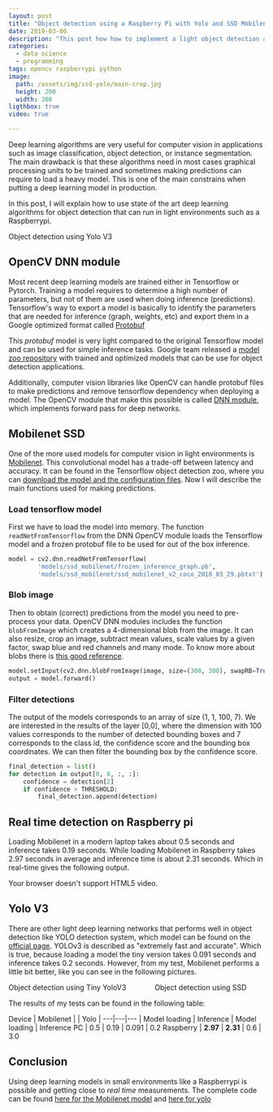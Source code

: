 ```yaml
---
layout: post
title: "Object detection using a Raspberry Pi with Yolo and SSD Mobilenet"
date: 2019-03-06
description: "This post how how to implement a light object detection algorithm"
categories:
  - data science
  - programming
tags: opencv raspberrypi python
image:
  path: /assets/img/ssd-yolo/main-crop.jpg
  height: 200
  width: 300
ligthbox: true
video: true

---
```


Deep learning algorithms are very useful for computer vision in applications
such as image classification, object detection, or instance segmentation.
The main drawback is that these algorithms need in most cases graphical
processing units to be trained and sometimes making predictions can require to
load a heavy model. 
This is one of the main constrains when putting a deep learning model in production.

In this post, I will explain how to use state of the art deep learning
algorithms for object detection that can run in light environments such as a Raspberrypi.

<amp-image-lightbox id="lightbox1"
  layout="nodisplay"></amp-image-lightbox>
<amp-img on="tap:lightbox1"
  role="button"
  tabindex="0"
  aria-describedby="imageDescription2"
  alt="Picture of a dog"
  title="Picture of a dog, view in lightbox"
  src="/assets/img/ssd-yolo/yolo-big.jpg"
  layout="responsive"
  width="2500"
  height="1600"></amp-img>
<div id="imageDescription2">
  Object detection using Yolo V3
</div>

## OpenCV DNN module

Most recent deep learning models are trained either in Tensorflow or Pytorch.
Training a model requires to determine a high number of parameters, but not of
them are used when doing inference (predictions). 
Tensorflow's way to export a model is basically to identify the parameters that
are needed for inference (graph, weights, etc) and export them in a Google
optimized format called [Protobuf](https://github.com/protocolbuffers/protobuf)

This *protobuf* model is very light compared to the original Tensorflow model
and can be used for simple inference tasks. Google team released a 
[model zoo repository](https://github.com/tensorflow/models/blob/master/research/object_detection/g3doc/detection_model_zoo.md)
with trained and optimized models that can be use for object detection applications. 

Additionally, computer vision libraries like OpenCV can handle protobuf files
to make predictions and remove tensorflow dependency when deploying a model.
The OpenCV module that make this possible is called [DNN module](https://github.com/opencv/opencv/wiki/TensorFlow-Object-Detection-API),
which implements forward pass for deep networks.

## Mobilenet SSD

One of the more used models for computer vision in light environments is
[Mobilenet](https://arxiv.org/abs/1704.04861). This convolutional model has a
trade-off between latency and accuracy.
It can be found in the Tensorflow object detection zoo, where you can 
[download the model and the configuration files](https://github.com/opencv/opencv/wiki/TensorFlow-Object-Detection-API#use-existing-config-file-for-your-model).
Now I will describe the main functions used for making predictions.

### Load tensorflow model

First we have to load the model into memory.
The function `readNetFromTensorflow` from the DNN OpenCV module loads the Tensorflow model and 
a frozen protobuf file to be used for out of the box inference.

```python
model = cv2.dnn.readNetFromTensorflow(
        'models/ssd_mobilenet/frozen_inference_graph.pb',
        'models/ssd_mobilenet/ssd_mobilenet_v2_coco_2018_03_29.pbtxt')
```

### Blob image

Then to obtain (correct) predictions from the model you need to pre-process
your data.  OpenCV DNN modules includes the function `blobFromImage` which
creates a 4-dimensional  blob from the image.  It can also resize, crop an
image, subtract mean values, scale values by a given factor, swap blue and red
channels and many mode. To know more about blobs there is [this good
reference](https://www.pyimagesearch.com/2017/11/06/deep-learning-opencvs-blobfromimage-works/).

```python
model.setInput(cv2.dnn.blobFromImage(image, size=(300, 300), swapRB=True))
output = model.forward()
```

### Filter detections

The output of the models corresponds to an array of size (1, 1, 100, 7).
We are interested in the results of the layer [0,0], where the dimension with 100 values corresponds
to the number of detected bounding boxes and 7 corresponds to the class id, the
confidence score and the bounding box coordinates.
We can then filter the bounding box by the confidence score.

```python
final_detection = list()
for detection in output[0, 0, :, :]:
    confidence = detection[2]
    if confidence > THRESHOLD:
        final_detection.append(detection)
```

## Real time detection on Raspberry pi

Loading Mobilenet in a modern laptop takes about 0.5 seconds and inference
takes 0.19 seconds. While loading Mobilenet in Raspberry takes 2.97 seconds in
average and inference time is about 2.31 seconds. Which in real-time gives the
following output.

<amp-video width="720"
  height="405"
  src="/assets/img/ssd-yolo/video.webm"
  poster="/assets/img/ssd-yolo/yolo-big.jpg"
  layout="responsive"
  controls
  loop
  autoplay>
  <div fallback>
    <p>Your browser doesn't support HTML5 video.</p>
  </div>
</amp-video>

## Yolo V3

There are other light deep learning networks that performs well in object
detection like YOLO detection system, which model can be found on the [official
page](https://pjreddie.com/darknet/yolo/).
YOLOv3 is described as "extremely fast and accurate". 
Which is true, because loading a model the tiny version takes 0.091 seconds and inference takes 0.2 seconds. 
However, from my test, Mobilenet performs a little bit better, like you can see in the following pictures.

<div class="columns">
<div class="column">
<amp-image-lightbox id="lightbox2"
  layout="nodisplay"></amp-image-lightbox>
<amp-img on="tap:lightbox2"
  role="button"
  tabindex="0"
  aria-describedby="imageDescription"
  alt="yolo tiny predictions in a sample image"
  title="yolo tiny predictions in a sample image"
  src="/assets/img/ssd-yolo/yolo-tiny.jpg"
  layout="responsive"
  width="2500"
  height="1600"></amp-img>
<div id="imageDescription">
  Object detection using Tiny YoloV3
</div>
</div>
<div class="column">
<amp-img on="tap:lightbox2"
  role="button"
  tabindex="0"
  aria-describedby="imageDescription2"
  alt="ssd Mobilenet predictions in a sample image"
  title="ssd Mobilenet predictions in a sample image"
  src="/assets/img/ssd-yolo/ssd.jpg"
  layout="responsive"
  width="2500"
  height="1600"></amp-img>
<div id="imageDescription2">
  Object detection using SSD
</div>
</div>
</div>

The results of my tests can be found in the following table:

Device | Mobilenet  | | Yolo |
---|---|---
 | Model loading | Inference | Model loading | Inference
PC | 0.5 | 0.19 | 0.091 | 0.2
Raspberry | **2.97** | **2.31** | 0.6 | 3.0


## Conclusion

Using deep learning models in small environments like a Raspberrypi is possible and getting close to *real time* measurements.
The complete code can be found [here for the Mobilenet model](https://github.com/cristianpb/object-detection/blob/master/backend/ssd_detection.py)
and [here for yolo](https://github.com/cristianpb/object-detection/blob/master/backend/yolo_detection.py)
